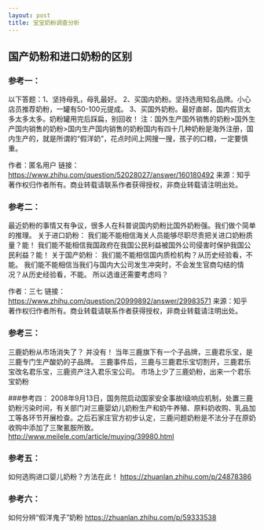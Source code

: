 ```yaml
---
layout: post
title: 宝宝奶粉调查分析
---
```


## 国产奶粉和进口奶粉的区别

### 参考一：
以下答题：1、坚持母乳，母乳最好。
2、买国内奶粉。坚持选用知名品牌。小心店员推荐奶粉，一罐有50-100元提成。
3、买国外奶粉。最好直邮，国内假货太多太多太多。奶粉罐用完后踩扁，别回收！
注：国外生产国外销售的奶粉>国外生产国内销售的奶粉>国内生产国内销售的奶粉国内有四十几种奶粉是海外注册，国内生产的，就是所谓的“假洋奶”，花点时间上网搜一搜，孩子的口粮，一定要慎重。

作者：匿名用户
链接：https://www.zhihu.com/question/52028027/answer/160180492
来源：知乎
著作权归作者所有。商业转载请联系作者获得授权，非商业转载请注明出处。


### 参考二：
最近奶粉的事情又有争议，很多人在科普说国内奶粉比国外奶粉强。我们做个简单的推理。
关于进口奶粉：
	我们能不能相信海关人员能够尽职尽责把关进口奶粉质量？能！
	我们能不能相信我国政府在我国公民利益被国外公司侵害时保护我国公民利益？能！
关于国产奶粉：
	我们能不能相信国内质检机构？从历史经验看，不能。
	我们能不能相信当我们与国内大公司发生冲突时，不会发生官商勾结的情况？从历史经验看，不能。
所以选谁还需要考虑吗？

作者：三七
链接：https://www.zhihu.com/question/20999892/answer/29983571
来源：知乎
著作权归作者所有。商业转载请联系作者获得授权，非商业转载请注明出处。

### 参考三：

三鹿奶粉从市场消失了？  并没有！  当年三鹿旗下有一个子品牌，三鹿君乐宝，是三鹿专门生产酸奶的子品牌。  三鹿事件后，三鹿与三鹿君乐宝切割开，三鹿君乐宝改名君乐宝，三鹿资产注入君乐宝公司。   市场上少了三鹿奶粉，出来一个君乐宝奶粉



###参考四：
2008年9月13日，国务院启动国家安全事故I级响应机制，处置三鹿奶粉污染时间，有关部门对三鹿婴幼儿奶粉生产和奶牛养殖、原料奶收购、乳品加工等各环节开展检查。之后石家庄官方初步认定，三鹿问题奶粉是不法分子在原奶收购中添加了三聚氰胺所致。
http://www.meilele.com/article/muying/39980.html


### 参考五：
如何选购进口婴儿奶粉？方法在此！
https://zhuanlan.zhihu.com/p/24878386

### 参考六：
如何分辨“假洋鬼子”奶粉
https://zhuanlan.zhihu.com/p/59333538




